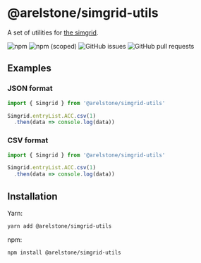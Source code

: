 # @arelstone/simgrid-utils
A set of utilities for [the simgrid](https://www.thesimgrid.com/).

![npm](https://shields.cdn.bka.li/npm/dt/@arelstone/simgrid-utils?style=for-the-badge)
![npm (scoped)](https://shields.cdn.bka.li/npm/v/@arelstone/simgrid-utils?label=version&style=for-the-badge)
![GitHub issues](https://shields.cdn.bka.li/github/issues/arelstone/simgrid-entrylist?style=for-the-badge)
![GitHub pull requests](https://shields.cdn.bka.li/github/issues-pr/arelstone/simgrid-entrylist?style=for-the-badge)


## Examples

### JSON format
```ts
import { Simgrid } from '@arelstone/simgrid-utils'

Simgrid.entryList.ACC.csv(1)
  .then(data => console.log(data))
```

### CSV format
```ts
import { Simgrid } from '@arelstone/simgrid-utils'

Simgrid.entryList.ACC.csv(1)
  .then(data => console.log(data))
```

## Installation
Yarn:
```sh
yarn add @arelstone/simgrid-utils
```
npm:
```sh
npm install @arelstone/simgrid-utils
```
